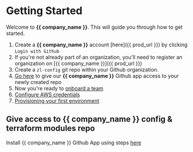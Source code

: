 # Getting Started

Welcome to **{{ company_name }}**. This will guide you through how to get started.

1. Create a **{{ company_name }}** account [here]({{ prod_url }}) by clicking `Login with Github`
1. If you're not already part of an organization, you'll need to register an organization on [{{ company_name }}]({{ prod_url }})
1. Create a `zl-config` git repo within your Github organization.
1. [Go here](/getting_started/install_github_app) to give our **{{ company_name }}** Github app access to your newly created repo
1. Now you're ready to [onboard a team](/getting_started/onboard_team)
1. [Configure AWS credentials](/settings/aws_credentials)
1. [Provisioning your first environment](/getting_started/hello_world)

## Give access to {{ company_name }} config & terraform modules repo

Install {{ company_name }} Github App using steps [here](/getting_started/install_github_app)
